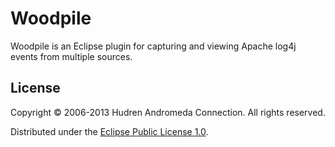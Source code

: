 Woodpile
========

Woodpile is an Eclipse plugin for capturing and viewing Apache log4j events from multiple sources.

## License

Copyright © 2006-2013 Hudren Andromeda Connection. All rights reserved.

Distributed under the [Eclipse Public License 1.0](http://opensource.org/licenses/eclipse-1.0.php).
